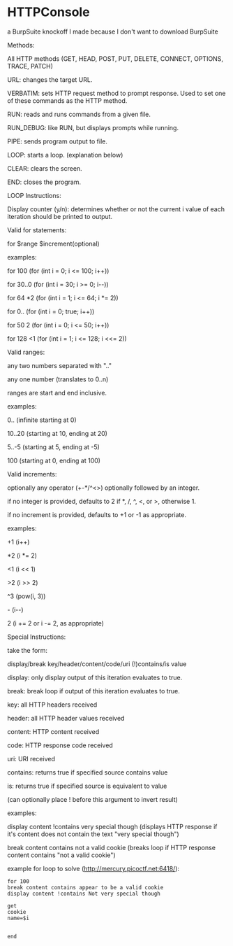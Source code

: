 # HTTPConsole
a BurpSuite knockoff I made because I don't want to download BurpSuite

Methods:

All HTTP methods (GET, HEAD, POST, PUT, DELETE, CONNECT, OPTIONS, TRACE, PATCH)

URL: changes the target URL.

VERBATIM: sets HTTP request method to prompt response. Used to set one of these commands as the HTTP method.

RUN: reads and runs commands from a given file.

RUN_DEBUG: like RUN, but displays prompts while running.

PIPE: sends program output to file.

LOOP: starts a loop. (explanation below)

CLEAR: clears the screen.

END: closes the program.

LOOP Instructions:

Display counter (y/n): determines whether or not the current i value of each iteration should be printed to output.


Valid for statements:

for $range $increment(optional)

examples:

for 100 (for (int i = 0; i <= 100; i++))

for 30..0 (for (int i = 30; i >= 0; i--))

for 64 *2 (for (int i = 1; i <= 64; i *= 2))

for 0.. (for (int i = 0; true; i++))

for 50 2 (for (int i = 0; i <= 50; i++))

for 128 <1 (for (int i = 1; i <= 128; i <<= 2))


Valid ranges:

any two numbers separated with ".."

any one number (translates to 0..n)

ranges are start and end inclusive.

examples: 

0.. (infinite starting at 0)

10..20 (starting at 10, ending at 20)

5..-5 (starting at 5, ending at -5)

100 (starting at 0, ending at 100)


Valid increments:

optionally any operator (+-*/^<>) optionally followed by an integer.

if no integer is provided, defaults to 2 if *, /, ^, <, or >, otherwise 1.

if no increment is provided, defaults to +1 or -1 as appropriate.

examples:

+1 (i++)

\*2 (i *= 2)

<1 (i << 1)

\>2 (i >> 2)

^3 (pow(i, 3))

\- (i--)

2 (i += 2 or i -= 2, as appropriate)


Special Instructions:

take the form:

display/break key/header/content/code/uri (!)contains/is value


display: only display output of this iteration evaluates to true.

break: break loop if output of this iteration evaluates to true.


key: all HTTP headers received

header: all HTTP header values received

content: HTTP content received

code: HTTP response code received

uri: URI received


contains: returns true if specified source contains value

is: returns true if specified source is equivalent to value

(can optionally place ! before this argument to invert result)


examples:

display content !contains very special though (displays HTTP response if it's content does not contain the text "very special though")

break content contains not a valid cookie (breaks loop if HTTP response content contains "not a valid cookie")

example for loop to solve (http://mercury.picoctf.net:6418/):
```
for 100
break content contains appear to be a valid cookie
display content !contains Not very special though

get
cookie
name=$i


end
```